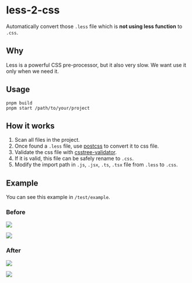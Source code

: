 # less-2-css

Automatically convert those `.less` file which is **not using less function** to `.css`.

## Why

Less is a powerful CSS pre-processor, but it also very slow. We want use it only when we
need it.

## Usage

```
pnpm build
pnpm start /path/to/your/project
```

## How it works

1. Scan all files in the project.
2. Once found a `.less` file, use [postcss](https://github.com/postcss/postcss) to convert
   it to css file.
3. Validate the css file with [csstree-validator](https://github.com/csstree/validator).
4. If it is valid, this file can be safely rename to `.css`.
5. Modify the import path in `.js`, `.jsx`, `.ts`, `.tsx` file from `.less` to `.css`.

## Example

You can see this example in `/test/example`.

### Before

![](https://img.alicdn.com/imgextra/i2/O1CN01pwv2cI1ntphJBOPhP_!!6000000005148-2-tps-462-450.png)

![](https://img.alicdn.com/imgextra/i2/O1CN01w79Tw81o5HbMf6KRg_!!6000000005173-2-tps-1110-678.png)

### After

![](https://img.alicdn.com/imgextra/i4/O1CN01DGJiHz1rZuwOskzm1_!!6000000005646-2-tps-434-446.png)

![](https://img.alicdn.com/imgextra/i4/O1CN01AIphqy1NyFVfCv6fl_!!6000000001638-2-tps-1050-666.png)
